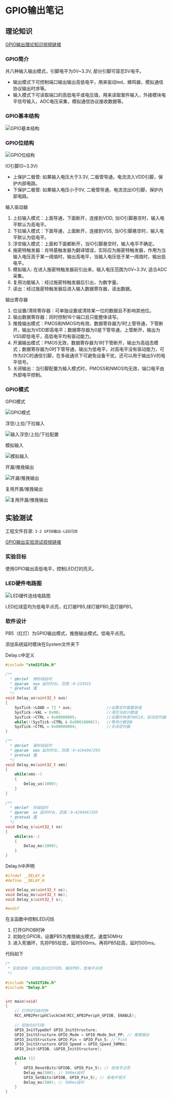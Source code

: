 # GPIO输出笔记

## 理论知识

[GPIO输出理论知识视频链接](https://www.bilibili.com/video/BV1th411z7sn?spm_id_from=333.788.videopod.episodes&vd_source=82fdaa13f57d339420a33b8e98a53858&p=5)

### GPIO简介

共八种输入输出模式，引脚电平为0V~3.3V, 部分引脚可容忍5V电平。

- 输出模式下可控制端口输出输出高低电平，用来驱动led，蜂鸣器，模拟通信协议输出时序等。
- 输入模式下可读取端口的高低电平或电压值，用来读取案件输入，外接模块电平信号输入，ADC电压采集，模拟通信协议接收数据等。

### GPIO基本结构

![GPIO基本结构](https://raw.githubusercontent.com/See-YouL/PicGoFhotos/master/20250415221259703.png)

### GPIO位结构

![GPIO位结构](https://raw.githubusercontent.com/See-YouL/PicGoFhotos/master/20250415221528161.png)

IO引脚(0~3.3V)

- 上保护二极管: 如果输入电压大于3.3V, 二极管导通，电流流入VDD引脚，保护内部电路。
- 下保护二极管: 如果输入电压小于0V, 二极管导通，电流流出IO引脚，保护内部电路。

输入驱动器

1. 上拉输入模式：上面导通，下面断开，连接到VDD, 当IO引脚悬空时，输入电平默认为高电平。
2. 下拉输入模式：下面导通，上面断开，连接到VSS, 当IO引脚悬空时，输入电平默认为低电平。
3. 浮空输入模式：上面和下面都断开，当IO引脚悬空时，输入电平不确定。
4. 施密特触发器：肖特基触发器为翻译错误，实际应为施密特触发器，作用为当输入电压高于某一阈值时，输出高电平，当输入电压低于某一阈值时，输出低电平。
5. 模拟输入: 在进入施密特触发器前引出来，输入电压范围为0V~3.3V, 适合ADC采集。
6. 复用功能输入：经过施密特触发器后引出，为数字量。
7. 读出：经过施密特触发器后进入输入数据寄存器，读出数据。

输出寄存器

1. 位设置/清除寄存器：可单独设置或清除某一位的数据且不影响其他位。
2. 输出数据寄存器：同时控制16个端口且只能整体读写。
3. 推挽输出模式：PMOS和NMOS均有效，数据寄存器为1时上管导通，下管断开，输出为VDD即高电平；数据寄存器为0是下管导通，上管断开，输出为VSS即低电平，高低电平均有驱动能力。
4. 开漏输出模式：PMOS无效，数据寄存器为1时下管断开，输出为高组态模式；数据寄存器为0时下管导通，输出为低电平，对高电平没有驱动能力，可作为I2C的通信引脚，在多级通讯下可避免设备干扰，还可以用于输出5V的电平信号。
5. 关闭输出：当引脚配置为输入模式时，PMOSS和NMOS均无效，端口电平由外部电平控制。

### GPIO模式

GPIO模式

![GPIO模式](https://raw.githubusercontent.com/See-YouL/PicGoFhotos/master/20250415233712806.png)

浮空/上拉/下拉输入

![输入浮空/上拉/下拉配置](https://raw.githubusercontent.com/See-YouL/PicGoFhotos/master/20250415233836743.png)

模拟输入

![模拟输入](https://raw.githubusercontent.com/See-YouL/PicGoFhotos/master/20250415234242718.png)

开漏/推挽输出

![开漏/推挽输出](https://raw.githubusercontent.com/See-YouL/PicGoFhotos/master/20250415234345490.png)

复用开漏/推挽输出

![复用开漏/推挽输出](https://raw.githubusercontent.com/See-YouL/PicGoFhotos/master/20250415234440037.png)

## 实验测试

工程文件目录: `3-2 GPIO输出-LED闪烁`

[GPIO输出实验测试视频链接](https://www.bilibili.com/video/BV1th411z7sn?spm_id_from=333.788.videopod.episodes&vd_source=82fdaa13f57d339420a33b8e98a53858&p=6)

### 实验目标

使用GPIO输出高低电平，控制LED灯的亮灭。

### LED硬件电路图

![LED硬件连线电路图](https://raw.githubusercontent.com/See-YouL/PicGoFhotos/master/20250415235324570.png)

LED红绿蓝均为低电平点亮，红灯接PB5,绿灯接PB0,蓝灯接PB1。

### 软件设计

PB5（红灯）为GPIO输出模式，推挽输出模式。低电平点亮。

添加系统延时模块在System文件夹下

Delay.c中定义

```c
#include "stm32f10x.h"

/**
  * @brief  微秒级延时
  * @param  xus 延时时长，范围：0~233015
  * @retval 无
  */
void Delay_us(uint32_t xus)
{
	SysTick->LOAD = 72 * xus;				//设置定时器重装值
	SysTick->VAL = 0x00;					//清空当前计数值
	SysTick->CTRL = 0x00000005;				//设置时钟源为HCLK，启动定时器
	while(!(SysTick->CTRL & 0x00010000));	//等待计数到0
	SysTick->CTRL = 0x00000004;				//关闭定时器
}

/**
  * @brief  毫秒级延时
  * @param  xms 延时时长，范围：0~4294967295
  * @retval 无
  */
void Delay_ms(uint32_t xms)
{
	while(xms--)
	{
		Delay_us(1000);
	}
}
 
/**
  * @brief  秒级延时
  * @param  xs 延时时长，范围：0~4294967295
  * @retval 无
  */
void Delay_s(uint32_t xs)
{
	while(xs--)
	{
		Delay_ms(1000);
	}
} 


```

Delay.h中声明

```c
#ifndef __DELAY_H
#define __DELAY_H

void Delay_us(uint32_t us);
void Delay_ms(uint32_t ms);
void Delay_s(uint32_t s);

#endif

```

在主函数中控制LED闪烁

1. 打开GPIOB时钟
2. 初始化GPIOB，设置PB5为推挽输出模式，速度50MHz
3. 进入死循环，先将PB5拉低，延时500ms，再将PB5拉高，延时500ms。

代码如下

```c
/*
 * 实验目标：实现LED红灯闪烁，接在PB5，低电平点亮
 */
 
#include "stm32f10x.h"
#include "Delay.h"


int main(void)
{
	// 打开GPIOB时钟
	RCC_APB2PeriphClockCmd(RCC_APB2Periph_GPIOB, ENABLE); 
	
	// 初始化GPIOB
	GPIO_InitTypeDef GPIO_InitStructure;
	GPIO_InitStructure.GPIO_Mode = GPIO_Mode_Out_PP; // 推挽输出
	GPIO_InitStructure.GPIO_Pin = GPIO_Pin_5; // Pin5
	GPIO_InitStructure.GPIO_Speed = GPIO_Speed_50MHz;
	GPIO_Init(GPIOB, &GPIO_InitStructure);

	while (1)
	{
		GPIO_ResetBits(GPIOB, GPIO_Pin_5); // 低电平点亮
		Delay_ms(500); // 500ms延时
		GPIO_SetBits(GPIOB, GPIO_Pin_5); // 高电平熄灭
		Delay_ms(500); // 500ms延时
	}
}

```
